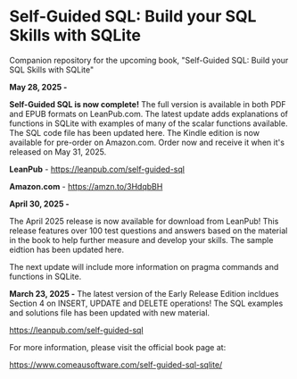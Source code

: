 # Self-Guided SQL: Build your SQL Skills with SQLite

Companion repository for the upcoming book, "Self-Guided SQL: Build your SQL Skills with SQLite"

**May 28, 2025 -** 

**Self-Guided SQL is now complete!** The full version is available in both PDF and EPUB formats on LeanPub.com. The latest update adds explanations of functions in SQLite with examples of many of the scalar functions available.
The SQL code file has been updated here. The Kindle edition is now available for pre-order on Amazon.com. Order now and receive it when it's released on May 31, 2025.

**LeanPub** - https://leanpub.com/self-guided-sql

**Amazon.com** - https://amzn.to/3HdqbBH

**April 30, 2025 -** 

The April 2025 release is now available for download from LeanPub! This release features over 100 test questions and answers based on the material in the book to help further measure and develop your skills. The sample eidtion has been updated here.

The next update will include more information on pragma commands and functions in SQLite.

**March 23, 2025 -** 
The latest version of the Early Release Edition incldues Section 4 on INSERT, UPDATE and DELETE operations!
The SQL examples and solutions file has been updated with new material.

https://leanpub.com/self-guided-sql

For more information, please visit the official book page at:

https://www.comeausoftware.com/self-guided-sql-sqlite/

